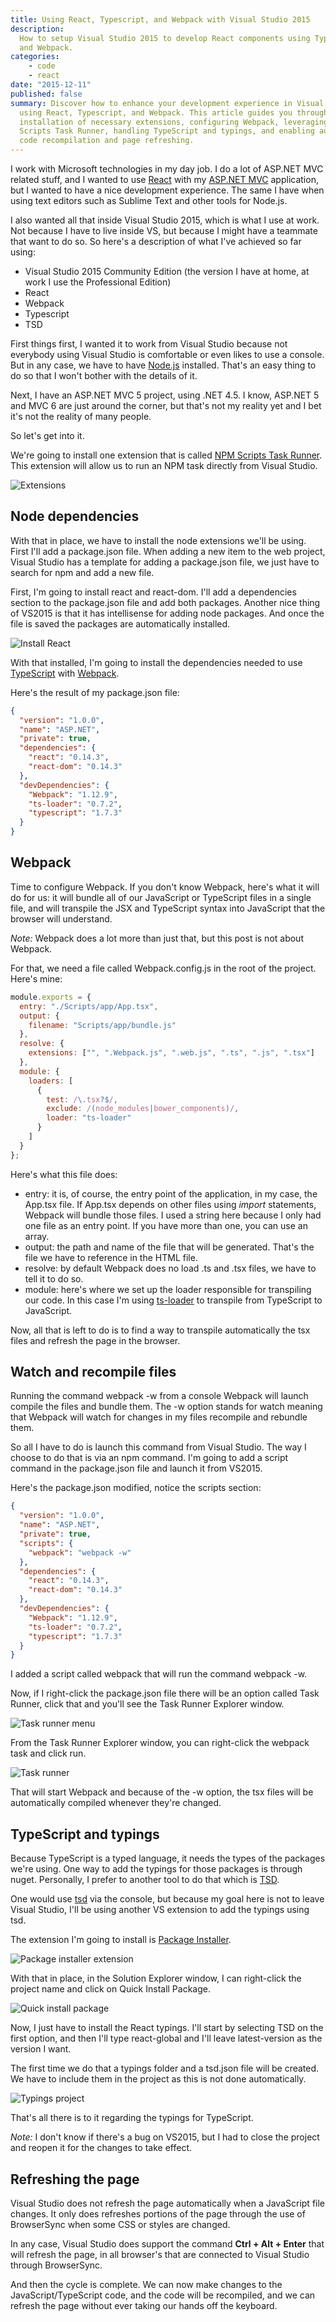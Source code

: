 ```yaml
---
title: Using React, Typescript, and Webpack with Visual Studio 2015
description:
  How to setup Visual Studio 2015 to develop React components using TypScript
  and Webpack.
categories:
	- code
	- react
date: "2015-12-11"
published: false
summary: Discover how to enhance your development experience in Visual Studio 2015 when
  using React, Typescript, and Webpack. This article guides you through the
  installation of necessary extensions, configuring Webpack, leveraging NPM
  Scripts Task Runner, handling TypeScript and typings, and enabling automatic
  code recompilation and page refreshing.
---
```


I work with Microsoft technologies in my day job. I do a lot of ASP.NET MVC
related stuff, and I wanted to use [React](https://facebook.github.io/react/)
with my [ASP.NET MVC](http://www.asp.net/mvc) application, but I wanted to have
a nice development experience. The same I have when using text editors such as
Sublime Text and other tools for Node.js.

I also wanted all that inside Visual Studio 2015, which is what I use at work.
Not because I have to live inside VS, but because I might have a teammate that
want to do so. So here's a description of what I've achieved so far using:

- Visual Studio 2015 Community Edition (the version I have at home, at work I
  use the Professional Edition)
- React
- Webpack
- Typescript
- TSD

First things first, I wanted it to work from Visual Studio because not everybody
using Visual Studio is comfortable or even likes to use a console. But in any
case, we have to have [Node.js](https://nodejs.org/en/) installed. That's an
easy thing to do so that I won't bother with the details of it.

Next, I have an ASP.NET MVC 5 project, using .NET 4.5. I know, ASP.NET 5 and MVC
6 are just around the corner, but that's not my reality yet and I bet it's not
the reality of many people.

So let's get into it.

We're going to install one extension that is called
[NPM Scripts Task Runner](https://visualstudiogallery.msdn.microsoft.com/8f2f2cbc-4da5-43ba-9de2-c9d08ade4941).
This extension will allow us to run an NPM task directly from Visual Studio.

![Extensions](./extensions.png)

## Node dependencies

With that in place, we have to install the node extensions we'll be using. First
I'll add a package.json file. When adding a new item to the web project, Visual
Studio has a template for adding a package.json file, we just have to search for
npm and add a new file.

First, I'm going to install react and react-dom. I'll add a dependencies section
to the package.json file and add both packages. Another nice thing of VS2015 is
that it has intellisense for adding node packages. And once the file is saved
the packages are automatically installed.

![Install React](./install-react.gif)

With that installed, I'm going to install the dependencies needed to use
[TypeScript](http://www.typescriptlang.org/) with
[Webpack](https://Webpack.github.io/).

Here's the result of my package.json file:

```json
{
  "version": "1.0.0",
  "name": "ASP.NET",
  "private": true,
  "dependencies": {
    "react": "0.14.3",
    "react-dom": "0.14.3"
  },
  "devDependencies": {
    "Webpack": "1.12.9",
    "ts-loader": "0.7.2",
    "typescript": "1.7.3"
  }
}
```

## Webpack

Time to configure Webpack. If you don't know Webpack, here's what it will do for
us: it will bundle all of our JavaScript or TypeScript files in a single file,
and will transpile the JSX and TypeScript syntax into JavaScript that the
browser will understand.

_Note:_ Webpack does a lot more than just that, but this post is not about
Webpack.

For that, we need a file called Webpack.config.js in the root of the project.
Here's mine:

```js
module.exports = {
  entry: "./Scripts/app/App.tsx",
  output: {
    filename: "Scripts/app/bundle.js"
  },
  resolve: {
    extensions: ["", ".Webpack.js", ".web.js", ".ts", ".js", ".tsx"]
  },
  module: {
    loaders: [
      {
        test: /\.tsx?$/,
        exclude: /(node_modules|bower_components)/,
        loader: "ts-loader"
      }
    ]
  }
};
```

Here's what this file does:

- entry: it is, of course, the entry point of the application, in my case, the
  App.tsx file. If App.tsx depends on other files using _import_ statements,
  Webpack will bundle those files. I used a string here because I only had one
  file as an entry point. If you have more than one, you can use an array.
- output: the path and name of the file that will be generated. That's the file
  we have to reference in the HTML file.
- resolve: by default Webpack does no load .ts and .tsx files, we have to tell
  it to do so.
- module: here's where we set up the loader responsible for transpiling our
  code. In this case I'm using
  [ts-loader](https://www.npmjs.com/package/ts-loader) to transpile from
  TypeScript to JavaScript.

Now, all that is left to do is to find a way to transpile automatically the tsx
files and refresh the page in the browser.

## Watch and recompile files

Running the command webpack -w from a console Webpack will launch compile the
files and bundle them. The -w option stands for watch meaning that Webpack will
watch for changes in my files recompile and rebundle them.

So all I have to do is launch this command from Visual Studio. The way I choose
to do that is via an npm command. I'm going to add a script command in the
package.json file and launch it from VS2015.

Here's the package.json modified, notice the scripts section:

```json
{
  "version": "1.0.0",
  "name": "ASP.NET",
  "private": true,
  "scripts": {
    "webpack": "webpack -w"
  },
  "dependencies": {
    "react": "0.14.3",
    "react-dom": "0.14.3"
  },
  "devDependencies": {
    "Webpack": "1.12.9",
    "ts-loader": "0.7.2",
    "typescript": "1.7.3"
  }
}
```

I added a script called webpack that will run the command webpack -w.

Now, if I right-click the package.json file there will be an option called Task
Runner, click that and you'll see the Task Runner Explorer window.

![Task runner menu](./task-runner-menu.png)

From the Task Runner Explorer window, you can right-click the webpack task and
click run.

![Task runner](./task-runner.png)

That will start Webpack and because of the -w option, the tsx files will be
automatically compiled whenever they're changed.

## TypeScript and typings

Because TypeScript is a typed language, it needs the types of the packages we're
using. One way to add the typings for those packages is through nuget.
Personally, I prefer to another tool to do that which is
[TSD](https://github.com/Definitelytyped/tsd).

One would use [tsd](https://github.com/Definitelytyped/tsd) via the console, but
because my goal here is not to leave Visual Studio, I'll be using another VS
extension to add the typings using tsd.

The extension I'm going to install is
[Package Installer](https://visualstudiogallery.msdn.microsoft.com/753b9720-1638-4f9a-ad8d-2c45a410fd74).

![Package installer extension](./package-installer-extension.png)

With that in place, in the Solution Explorer window, I can right-click the
project name and click on Quick Install Package.

![Quick install package](./quick-install-package.png)

Now, I just have to install the React typings. I'll start by selecting TSD on
the first option, and then I'll type react-global and I'll leave latest-version
as the version I want.

The first time we do that a typings folder and a tsd.json file will be created.
We have to include them in the project as this is not done automatically.

![Typings project](./typings-project.png)

That's all there is to it regarding the typings for TypeScript.

_Note:_ I don't know if there's a bug on VS2015, but I had to close the project
and reopen it for the changes to take effect.

## Refreshing the page

Visual Studio does not refresh the page automatically when a JavaScript file
changes. It only does refreshes portions of the page through the use of
BrowserSync when some CSS or styles are changed.

In any case, Visual Studio does support the command **Ctrl + Alt + Enter** that
will refresh the page, in all browser's that are connected to Visual Studio
through BrowserSync.

And then the cycle is complete. We can now make changes to the
JavaScript/TypeScript code, and the code will be recompiled, and we can refresh
the page without ever taking our hands off the keyboard.
